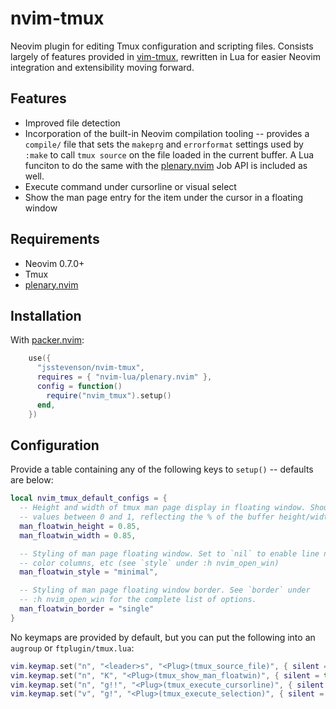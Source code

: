 # nvim-tmux

Neovim plugin for editing Tmux configuration and scripting files. Consists largely of features provided in [vim-tmux](https://github.com/tmux-plugins/vim-tmux), rewritten in Lua for easier Neovim integration and extensibility moving forward.

## Features

* Improved file detection
* Incorporation of the built-in Neovim compilation tooling -- provides a `compile/` file that sets the `makeprg` and `errorformat` settings used by `:make` to call `tmux source` on the file loaded in the current buffer. A Lua funciton to do the same with the [plenary.nvim](https://github.com/nvim-lua/plenary.nvim) Job API is included as well.
* Execute command under cursorline or visual select
* Show the man page entry for the item under the cursor in a floating window

## Requirements

* Neovim 0.7.0+
* Tmux
* [plenary.nvim](https://github.com/nvim-lua/plenary.nvim)

## Installation

With [packer.nvim](https://github.com/wbthomason/packer.nvim):

```lua
    use({
      "jsstevenson/nvim-tmux",
      requires = { "nvim-lua/plenary.nvim" },
      config = function()
        require("nvim_tmux").setup()
      end,
    })
```

## Configuration

Provide a table containing any of the following keys to `setup()` -- defaults are below:

```lua
local nvim_tmux_default_configs = {
  -- Height and width of tmux man page display in floating window. Should be
  -- values between 0 and 1, reflecting the % of the buffer height/width to use
  man_floatwin_height = 0.85,
  man_floatwin_width = 0.85,

  -- Styling of man page floating window. Set to `nil` to enable line number,
  -- color columns, etc (see `style` under :h nvim_open_win)
  man_floatwin_style = "minimal",

  -- Styling of man page floating window border. See `border` under
  -- :h nvim_open_win for the complete list of options.
  man_floatwin_border = "single"
}
```

No keymaps are provided by default, but you can put the following into an `augroup` or `ftplugin/tmux.lua`:

```lua
vim.keymap.set("n", "<leader>s", "<Plug>(tmux_source_file)", { silent = true, remap = false })
vim.keymap.set("n", "K", "<Plug>(tmux_show_man_floatwin)", { silent = true, remap = false })
vim.keymap.set("n", "g!!", "<Plug>(tmux_execute_cursorline)", { silent = true, remap = false })
vim.keymap.set("v", "g!", "<Plug>(tmux_execute_selection)", { silent = true, remap = false })
```

